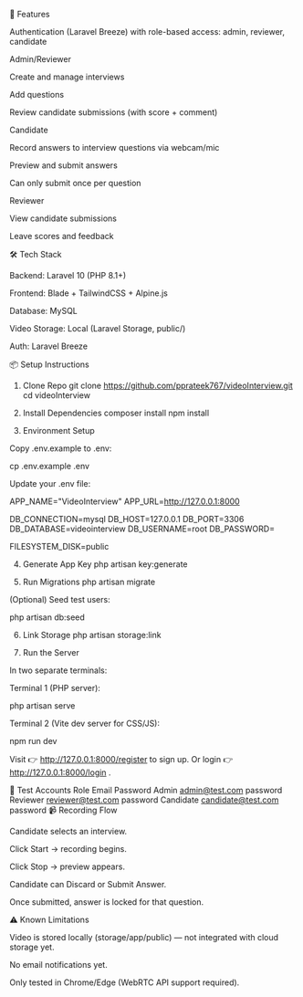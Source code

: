 🚀 Features

Authentication (Laravel Breeze) with role-based access: admin, reviewer, candidate

Admin/Reviewer

Create and manage interviews

Add questions

Review candidate submissions (with score + comment)

Candidate

Record answers to interview questions via webcam/mic

Preview and submit answers

Can only submit once per question

Reviewer

View candidate submissions

Leave scores and feedback

🛠️ Tech Stack

Backend: Laravel 10 (PHP 8.1+)

Frontend: Blade + TailwindCSS + Alpine.js

Database: MySQL

Video Storage: Local (Laravel Storage, public/)

Auth: Laravel Breeze

📦 Setup Instructions

1. Clone Repo
   git clone https://github.com/pprateek767/videoInterview.git
   cd videoInterview

2. Install Dependencies
   composer install
   npm install

3. Environment Setup

Copy .env.example to .env:

cp .env.example .env

Update your .env file:

APP_NAME="VideoInterview"
APP_URL=http://127.0.0.1:8000

DB_CONNECTION=mysql
DB_HOST=127.0.0.1
DB_PORT=3306
DB_DATABASE=videointerview
DB_USERNAME=root
DB_PASSWORD=

FILESYSTEM_DISK=public

4. Generate App Key
   php artisan key:generate

5. Run Migrations
   php artisan migrate

(Optional) Seed test users:

php artisan db:seed

6. Link Storage
   php artisan storage:link

7. Run the Server

In two separate terminals:

Terminal 1 (PHP server):

php artisan serve

Terminal 2 (Vite dev server for CSS/JS):

npm run dev

Visit 👉 http://127.0.0.1:8000/register
to sign up.
Or login 👉 http://127.0.0.1:8000/login
.

👤 Test Accounts
Role Email Password
Admin admin@test.com
password
Reviewer reviewer@test.com
password
Candidate candidate@test.com
password
📹 Recording Flow

Candidate selects an interview.

Click Start → recording begins.

Click Stop → preview appears.

Candidate can Discard or Submit Answer.

Once submitted, answer is locked for that question.

⚠️ Known Limitations

Video is stored locally (storage/app/public) — not integrated with cloud storage yet.

No email notifications yet.

Only tested in Chrome/Edge (WebRTC API support required).
